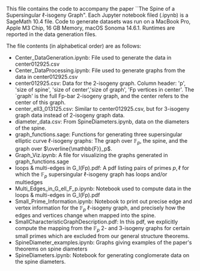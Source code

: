 This file contains the code to accompany the paper ``The Spine of a Supersingular $\ell$-isogeny Graph". 
Each Jupyter notebook filed (.ipynb) is a SageMath 10.4 file. 
Code to generate datasets was run on a MacBook Pro, Apple M3 Chip, 16 GB Memory, macOS Sonoma 14.6.1.
Runtimes are reported in the data generation files.

The file contents (in alphabetical order) are as follows:

* Center_DataGeneration.ipynb: File used to generate the data in center012925.csv
* Center_DataProcessing.ipynb: File used to generate graphs from the data in center012925.csv
* center012925.csv: Data for the 2-isogeny graph. Column header: 'p', 'size of spine', 'size of center','size of graph', 'Fp vertices in center'. The `graph' is the full Fp-bar 2-isogeny graph, and the center refers to the center of this graph.
* center_ell3_013125.csv: Similar to center012925.csv, but for 3-isogeny graph data instead of 2-isogeny graph data.
* diameter_data.csv: From SpineDiameters.ipynb, data on the diameters of the spine.
* graph_functions.sage: Functions for generating three supersingular elliptic curve $\ell$-isogeny graphs: The graph over $\mathbb{F}_p$, the spine, and the graph over $\overline{\mathbb{F}}_p$.
* Graph_Viz.ipynb: A file for visualizing the graphs generated in graph_functions.sage
* loops & multi-edges in G_l(Fp).pdf: A pdf listing pairs of primes $p,\ell$ for which the $\mathbb{F}_p$ supersingular $\ell$-isogeny graph has loops and/or multiedges
* Multi_Edges_in_G_ell_F_p.ipynb: Notebook used to compute data in the loops & multi-edges in G_l(Fp).pdf
* Small_Prime_Information.ipynb: Notebook to print out precise edge and vertex information for the $\mathbb{F}_p$ $\ell$-isogeny graph, and precisely how the edges and vertices change when mapped into the spine. 
* SmallCharacteristicGraphDescription.pdf: In this pdf, we explicitly compute the mapping from the $\mathbb{F}_p$ $2$- and $3$-isogeny graphs for certain small primes which are excluded from our general structure theorems.
* SpineDiameter_examples.ipynb: Graphs giving examples of the paper's theorems on spine diameters
* SpineDiameters.ipynb: Notebook for generating conglomerate data on the spine diameters. 
